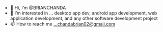 - 👋 Hi, I’m @BRIANCHANDA
- 👀 I’m interested in ... desktop app dev, android app development, web application development, and any other software development project
- 📫 How to reach me ...chandabrian02@gmail.com


<!---
BRIANCHANDA/BRIANCHANDA is a ✨ special ✨ repository because its `README.md` (this file) appears on your GitHub profile.
You can click the Preview link to take a look at your changes.
--->
